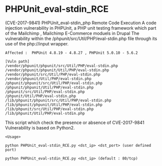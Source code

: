 # PHPUnit_eval-stdin_RCE
(CVE-2017-9841) PHPUnit_eval-stdin_php Remote Code Execution
A code injection vulnerability in PHPUnit, a PHP unit testing framework which part of the Mailchimp , Mailchimp E-Commerce moduels in Drupal 
The vulnerability within the /phpunit/src/Util/PHP/eval-stdin.php file through its use of the php://input wrapper.

    Affected :  PHPUnit 4.8.19 - 4.8.27 , PHPUnit 5.0.10 - 5.6.2
    
    [Vuln path]
    /vendor/phpunit/phpunit/src/Util/PHP/eval-stdin.php
    /vendor/phpunit/phpunit/Util/PHP/eval-stdin.php
    /vendor/phpunit/src/Util/PHP/eval-stdin.php
    /vendor/phpunit/Util/PHP/eval-stdin.php
    /phpunit/phpunit/src/Util/PHP/eval-stdin.php
    /phpunit/phpunit/Util/PHP/eval-stdin.php
    /phpunit/src/Util/PHP/eval-stdin.php
    /phpunit/Util/PHP/eval-stdin.php
    /lib/phpunit/phpunit/src/Util/PHP/eval-stdin.php
    /lib/phpunit/phpunit/Util/PHP/eval-stdin.php
    /lib/phpunit/src/Util/PHP/eval-stdin.php
    /lib/phpunit/Util/PHP/eval-stdin.php
    
This script which check the presence or absence of CVE-2017-9841 Vulnerability is based on Python2.

    <Usage>
    
    python PHPUnit_eval-stdin_RCE.py <dst_ip> <dst_port> (user defined port)

    python PHPUnit_eval-stdin_RCE.py <dst_ip> (default : 80/tcp)
